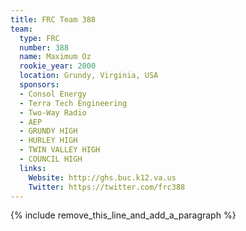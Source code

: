 ```yaml
---
title: FRC Team 388
team:
  type: FRC
  number: 388
  name: Maximum Oz
  rookie_year: 2000
  location: Grundy, Virginia, USA
  sponsors:
  - Consol Energy
  - Terra Tech Engineering
  - Two-Way Radio
  - AEP
  - GRUNDY HIGH
  - HURLEY HIGH
  - TWIN VALLEY HIGH
  - COUNCIL HIGH
  links:
    Website: http://ghs.buc.k12.va.us
    Twitter: https://twitter.com/frc388
---
```


{% include remove_this_line_and_add_a_paragraph %}